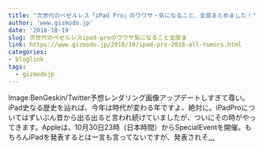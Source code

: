 ```yaml
---
title: "次世代のベゼルレス「iPad Pro」のウワサ・気になること、全部まとめました！"
author: 'www.gizmodo.jp'
date: '2018-10-19'
slug: 次世代のベゼルレスipad-proのウワサ気になること全部ま
link: https://www.gizmodo.jp/2018/10/ipad-pro-2018-all-rumors.html
categories:
- bloglink
tags:
  - gizmodojp
---
```


Image:BenGeskin/Twitter予想レンダリング画像アップデートしすぎて尊い。iPad史なる歴史を辿れば、今年は時代が変わる年ですよ、絶対に。iPadProについてはずいぶん昔から出る出ると言われ続けていましたが、ついにその時がやってきます。Appleは、10月30日23時（日本時間）からSpecialEventを開催。もちろんiPadを発表するとは一言も言ってないですが、発表されそ[... <i class="fas fa-external-link-alt"></i>](https://www.gizmodo.jp/2018/10/ipad-pro-2018-all-rumors.html)

